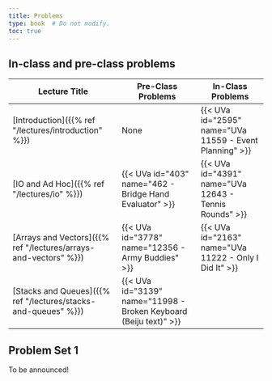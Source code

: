 ```yaml
---
title: Problems
type: book  # Do not modify.
toc: true
---
```


## In-class and pre-class problems

| Lecture Title                                                    | Pre-Class Problems                                                | In-Class Problems                                       |
|------------------------------------------------------------------|-------------------------------------------------------------------|---------------------------------------------------------|
| [Introduction]({{% ref "/lectures/introduction" %}})             | None                                                              | {{< UVa id="2595" name="UVa 11559 - Event Planning" >}} |
| [IO and Ad Hoc]({{% ref "/lectures/io" %}})                      | {{< UVa id="403" name="462 - Bridge Hand Evaluator" >}}           | {{< UVa id="4391" name="UVa 12643 - Tennis Rounds" >}}  |
| [Arrays and Vectors]({{% ref "/lectures/arrays-and-vectors" %}}) | {{< UVa id="3778" name="12356 - Army Buddies" >}}                 | {{< UVa id="2163"  name="UVa 11222 - Only I Did It" >}} |
| [Stacks and Queues]({{% ref "/lectures/stacks-and-queues" %}})   | {{< UVa id="3139" name="11998 - Broken Keyboard (Beiju text)" >}} |                                                         |

## Problem Set 1

To be announced!

